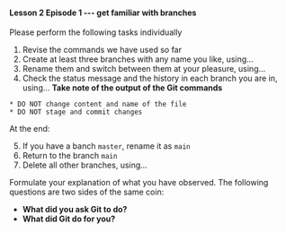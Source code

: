 #### Lesson 2 Episode 1 --- get familiar with branches
Please perform the following tasks individually

1. Revise the commands we have used so far
2. Create at least three branches with any name you like, using...
3. Rename them and switch between them at your pleasure, using...
4. Check the status message and the history in each branch you are in, using...
**Take note of the output of the Git commands**

````{attention}
* DO NOT change content and name of the file
* DO NOT stage and commit changes
````
At the end:

5. If you have a banch `master`, rename it as `main`
6. Return to the branch `main`
7. Delete all other branches, using...

Formulate your explanation of what you have observed. The following questions are two sides of the same coin:
   * **What did you ask Git to do?**
   * **What did Git do for you?**
